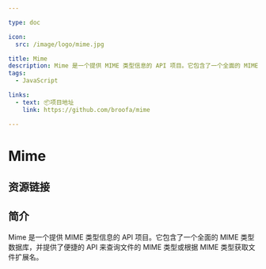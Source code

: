 ```yaml
---

type: doc

icon:
  src: /image/logo/mime.jpg

title: Mime
description: Mime 是一个提供 MIME 类型信息的 API 项目。它包含了一个全面的 MIME 类型数据库，并提供了便捷的 API 来查询文件的 MIME 类型或根据 MIME 类型获取文件扩展名。
tags:
  - JavaScript

links:
  - text: 📦项目地址
    link: https://github.com/broofa/mime

---
```


<ShowLogo />

# Mime

<ShowTags />

<ShowBreadcrumb />

## 资源链接

<ShowLinks />

## 简介

Mime 是一个提供 MIME 类型信息的 API 项目。它包含了一个全面的 MIME 类型数据库，并提供了便捷的 API 来查询文件的 MIME 类型或根据 MIME 类型获取文件扩展名。
